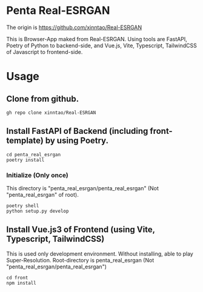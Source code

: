 # Penta Real-ESRGAN

The origin is https://github.com/xinntao/Real-ESRGAN

This is Browser-App maked from Real-ESRGAN.
Using tools are FastAPI, Poetry of Python to backend-side,
and Vue.js, Vite, Typescript, TailwindCSS of Javascript to frontend-side.

# Usage

## Clone from github.

```
gh repo clone xinntao/Real-ESRGAN
```

## Install FastAPI of Backend (including front-template) by using Poetry.

```
cd penta_real_esrgan
poetry install
```

### Initialize (Only once)

This directory is "penta_real_esrgan/penta_real_esrgan" (Not "penta_real_esrgan" of root).

```
poetry shell
python setup.py develop
```

## Install Vue.js3 of Frontend (using Vite, Typescript, TailwindCSS)

This is used only development environment. Without installing, able to play Super-Resolution. Root-directory is penta_real_esrgan (Not "penta_real_esrgan/penta_real_esrgan")

```
cd front
npm install
```
